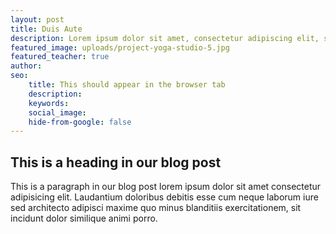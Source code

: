```yaml
---
layout: post
title: Duis Aute
description: Lorem ipsum dolor sit amet, consectetur adipiscing elit, sed do eiusmod tempor incididunt ut labore et dolore magna aliqua.
featured_image: uploads/project-yoga-studio-5.jpg
featured_teacher: true
author: 
seo: 
    title: This should appear in the browser tab
    description: 
    keywords: 
    social_image: 
    hide-from-google: false
---
```


## This is a heading in our blog post 

This  is a paragraph in our blog post lorem ipsum dolor sit amet consectetur adipisicing elit. Laudantium doloribus debitis esse cum neque laborum iure sed architecto adipisci maxime quo minus blanditiis exercitationem, sit incidunt dolor similique animi porro.